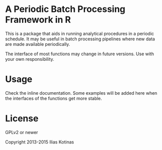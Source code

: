 # A Periodic Batch Processing Framework in R

This is a package that aids in running analytical procedures in a periodic 
schedule. It may be useful in batch processing pipelines where new data are 
made available periodically.

The interface of most functions may change in future versions. Use with your own responsibility.


# Usage

Check the inline documentation. Some examples will be added here when the interfaces of the functions get more stable.


# License

GPLv2 or newer

Copyright 2013-2015 Ilias Kotinas
